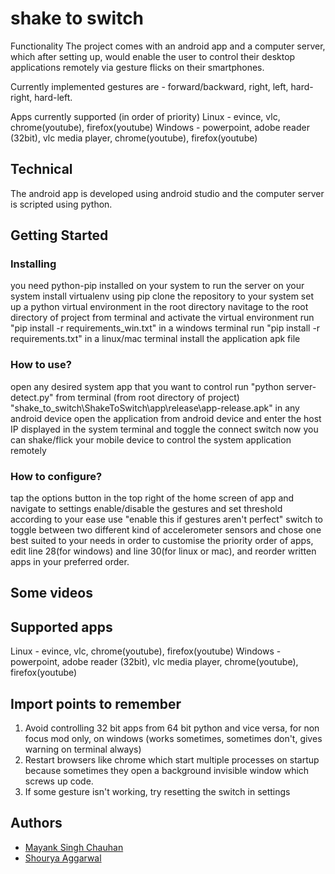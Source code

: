 # shake to switch

Functionality
The project comes with an android app and a computer server, which after setting up, would enable the user to control their desktop applications remotely via gesture flicks on their smartphones.

Currently implemented gestures are - forward/backward, right, left, hard-right, hard-left.

Apps currently supported (in order of priority)
Linux - evince, vlc, chrome(youtube), firefox(youtube)
Windows - powerpoint, adobe reader (32bit), vlc media player, chrome(youtube), firefox(youtube)

## Technical
The android app is developed using android studio and the computer server is scripted using python.


## Getting Started
### Installing
you need python-pip installed on your system to run the server on your system
install virtualenv using pip
clone the repository to your system
set up a python virtual environment in the root directory
navitage to the root directory of project from terminal and activate the virtual environment
run "pip install -r requirements_win.txt" in a windows terminal
run "pip install -r requirements.txt" in a linux/mac terminal
install the application apk file

### How to use?
open any desired system app that you want to control
run "python server-detect.py" from terminal (from root directory of project)
"shake_to_switch\ShakeToSwitch\app\release\app-release.apk" in any android device
open the application from android device and enter the host IP displayed in the system terminal and toggle the connect switch
now you can shake/flick your mobile device to control the system application remotely

### How to configure?
tap the options button in the top right of the home screen of app and navigate to settings
enable/disable the gestures and set threshold according to your ease
use "enable this if gestures aren't perfect" switch to toggle between two different kind of accelerometer sensors and chose one best suited to your needs
in order to customise the priority order of apps, edit line 28(for windows) and line 30(for linux or mac), and reorder written apps in your preferred order.

## Some videos

## Supported apps
Linux - evince, vlc, chrome(youtube), firefox(youtube)
Windows - powerpoint, adobe reader (32bit), vlc media player, chrome(youtube), firefox(youtube)

## Import points to remember
1. Avoid controlling 32 bit apps from 64 bit python and vice versa, for non focus mod only, on windows (works sometimes, sometimes don't, gives warning on terminal always)
2. Restart browsers like chrome which start multiple processes on startup because sometimes they open a background invisible window which screws up code. 
3. If some gesture isn't working, try resetting the switch in settings

## Authors
* [Mayank Singh Chauhan](https://www.github.com/mayanksingh2298)
* [Shourya Aggarwal](https://github.com/ShouryaAggarwal)
